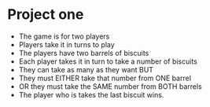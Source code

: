 # Project one

- The game is for two players
- Players take it in turns to play
- The players have two barrels of biscuits
- Each player takes it in turn to take a number of biscuits
- They can take as many as they want BUT
- They must EITHER take that number from ONE barrel
- OR they must take the SAME number from BOTH barrels
- The player who is takes the last biscuit wins.

